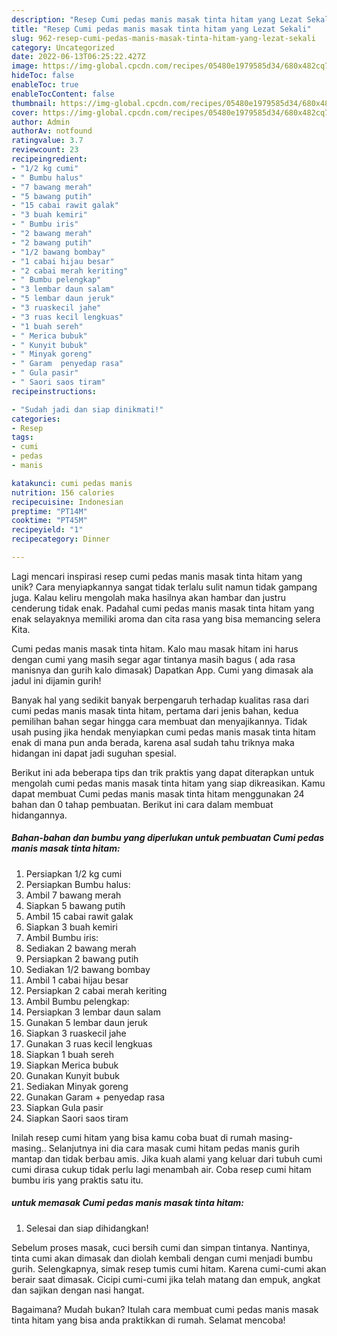 ```yaml
---
description: "Resep Cumi pedas manis masak tinta hitam yang Lezat Sekali"
title: "Resep Cumi pedas manis masak tinta hitam yang Lezat Sekali"
slug: 962-resep-cumi-pedas-manis-masak-tinta-hitam-yang-lezat-sekali
category: Uncategorized
date: 2022-06-13T06:25:22.427Z
image: https://img-global.cpcdn.com/recipes/05480e1979585d34/680x482cq70/cumi-pedas-manis-masak-tinta-hitam-foto-resep-utama.jpg
hideToc: false
enableToc: true
enableTocContent: false
thumbnail: https://img-global.cpcdn.com/recipes/05480e1979585d34/680x482cq70/cumi-pedas-manis-masak-tinta-hitam-foto-resep-utama.jpg
cover: https://img-global.cpcdn.com/recipes/05480e1979585d34/680x482cq70/cumi-pedas-manis-masak-tinta-hitam-foto-resep-utama.jpg
author: Admin
authorAv: notfound
ratingvalue: 3.7
reviewcount: 23
recipeingredient:
- "1/2 kg cumi"
- " Bumbu halus"
- "7 bawang merah"
- "5 bawang putih"
- "15 cabai rawit galak"
- "3 buah kemiri"
- " Bumbu iris"
- "2 bawang merah"
- "2 bawang putih"
- "1/2 bawang bombay"
- "1 cabai hijau besar"
- "2 cabai merah keriting"
- " Bumbu pelengkap"
- "3 lembar daun salam"
- "5 lembar daun jeruk"
- "3 ruaskecil jahe"
- "3 ruas kecil lengkuas"
- "1 buah sereh"
- " Merica bubuk"
- " Kunyit bubuk"
- " Minyak goreng"
- " Garam  penyedap rasa"
- " Gula pasir"
- " Saori saos tiram"
recipeinstructions:

- "Sudah jadi dan siap dinikmati!"
categories:
- Resep
tags:
- cumi
- pedas
- manis

katakunci: cumi pedas manis 
nutrition: 156 calories
recipecuisine: Indonesian
preptime: "PT14M"
cooktime: "PT45M"
recipeyield: "1"
recipecategory: Dinner

---
```





Lagi mencari inspirasi resep cumi pedas manis masak tinta hitam yang unik? Cara menyiapkannya sangat tidak terlalu sulit namun tidak gampang juga. Kalau keliru mengolah maka hasilnya akan hambar dan justru cenderung tidak enak. Padahal cumi pedas manis masak tinta hitam yang enak selayaknya memiliki aroma dan cita rasa yang bisa memancing selera Kita.





Cumi pedas manis masak tinta hitam. Kalo mau masak hitam ini harus dengan cumi yang masih segar agar tintanya masih bagus ( ada rasa manisnya dan gurih kalo dimasak) Dapatkan App. Cumi yang dimasak ala jadul ini dijamin gurih!

Banyak hal yang sedikit banyak berpengaruh terhadap kualitas rasa dari cumi pedas manis masak tinta hitam, pertama dari jenis bahan, kedua pemilihan bahan segar hingga cara membuat dan menyajikannya. Tidak usah pusing jika hendak menyiapkan cumi pedas manis masak tinta hitam enak di mana pun anda berada, karena asal sudah tahu triknya maka hidangan ini dapat jadi suguhan spesial.






Berikut ini ada beberapa tips dan trik praktis yang dapat diterapkan untuk mengolah cumi pedas manis masak tinta hitam yang siap dikreasikan. Kamu dapat membuat Cumi pedas manis masak tinta hitam menggunakan 24 bahan dan 0 tahap pembuatan. Berikut ini cara dalam membuat hidangannya.

<!--inarticleads1-->

##### Bahan-bahan dan bumbu yang diperlukan untuk pembuatan Cumi pedas manis masak tinta hitam:

1. Persiapkan 1/2 kg cumi
1. Persiapkan  Bumbu halus:
1. Ambil 7 bawang merah
1. Siapkan 5 bawang putih
1. Ambil 15 cabai rawit galak
1. Siapkan 3 buah kemiri
1. Ambil  Bumbu iris:
1. Sediakan 2 bawang merah
1. Persiapkan 2 bawang putih
1. Sediakan 1/2 bawang bombay
1. Ambil 1 cabai hijau besar
1. Persiapkan 2 cabai merah keriting
1. Ambil  Bumbu pelengkap:
1. Persiapkan 3 lembar daun salam
1. Gunakan 5 lembar daun jeruk
1. Siapkan 3 ruaskecil jahe
1. Gunakan 3 ruas kecil lengkuas
1. Siapkan 1 buah sereh
1. Siapkan  Merica bubuk
1. Gunakan  Kunyit bubuk
1. Sediakan  Minyak goreng
1. Gunakan  Garam + penyedap rasa
1. Siapkan  Gula pasir
1. Siapkan  Saori saos tiram


Inilah resep cumi hitam yang bisa kamu coba buat di rumah masing-masing.. Selanjutnya ini dia cara masak cumi hitam pedas manis gurih mantap dan tidak berbau amis. Jika kuah alami yang keluar dari tubuh cumi cumi dirasa cukup tidak perlu lagi menambah air. Coba resep cumi hitam bumbu iris yang praktis satu itu. 

<!--inarticleads2-->

#####  untuk memasak Cumi pedas manis masak tinta hitam:


1. Selesai dan siap dihidangkan!

Sebelum proses masak, cuci bersih cumi dan simpan tintanya. Nantinya, tinta cumi akan dimasak dan diolah kembali dengan cumi menjadi bumbu gurih. Selengkapnya, simak resep tumis cumi hitam. Karena cumi-cumi akan berair saat dimasak. Cicipi cumi-cumi jika telah matang dan empuk, angkat dan sajikan dengan nasi hangat. 

Bagaimana? Mudah bukan? Itulah cara membuat cumi pedas manis masak tinta hitam yang bisa anda praktikkan di rumah. Selamat mencoba!
